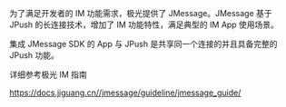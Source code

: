 为了满足开发者的 IM 功能需求，极光提供了 JMessage。JMessage 基于 JPush 的长连接技术，增加了 IM 功能特性，满足典型的 IM App 使用场景。

集成 JMessage SDK 的 App 与 JPush 是共享同一个连接的并且具备完整的 JPush 功能。

详细参考极光 IM 指南

https://docs.jiguang.cn//jmessage/guideline/jmessage_guide/